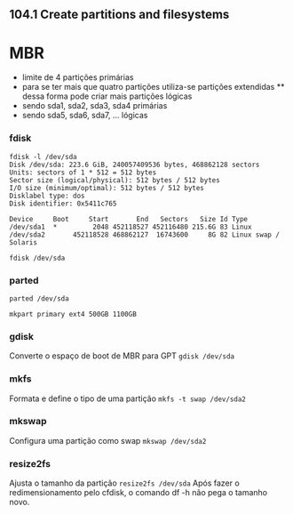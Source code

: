 ## 104.1 Create partitions and filesystems

# MBR

* limite de 4 partições primárias
* para se ter mais que quatro partições utiliza-se partições extendidas
** dessa forma pode criar mais partições lógicas
* sendo sda1, sda2, sda3, sda4 primárias
* sendo sda5, sda6, sda7, ... lógicas

### fdisk
```
fdisk -l /dev/sda
Disk /dev/sda: 223.6 GiB, 240057409536 bytes, 468862128 sectors
Units: sectors of 1 * 512 = 512 bytes
Sector size (logical/physical): 512 bytes / 512 bytes
I/O size (minimum/optimal): 512 bytes / 512 bytes
Disklabel type: dos
Disk identifier: 0x5411c765

Device     Boot     Start       End   Sectors   Size Id Type
/dev/sda1  *         2048 452118527 452116480 215.6G 83 Linux
/dev/sda2       452118528 468862127  16743600     8G 82 Linux swap / Solaris

fdisk /dev/sda
```
### parted

```
parted /dev/sda

mkpart primary ext4 500GB 1100GB
```

### gdisk

Converte o espaço de boot de MBR para GPT `gdisk /dev/sda`

### mkfs

Formata e define o tipo de uma partição `mkfs -t swap /dev/sda2`

### mkswap

Configura uma partição como swap `mkswap /dev/sda2`

### resize2fs

Ajusta o tamanho da partição `resize2fs /dev/sda`
Após fazer o redimensionamento pelo cfdisk, o comando df -h não pega o tamanho novo.
